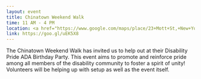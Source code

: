 ```yaml
---
layout: event
title: Chinatown Weekend Walk
time: 11 AM - 4 PM
location: <a href="https://www.google.com/maps/place/23+Mott+St,+New+York,+NY+10013/@40.714737,-74.0011779,17z/data=!3m1!4b1!4m5!3m4!1s0x89c25a26e813272f:0x82d8b7285207031!8m2!3d40.714733!4d-73.9989892">Mott Street (between Canal and Worth)</a>, Chinatown
link: https://goo.gl/uEK5X8
---
```

The Chinatown Weekend Walk has invited us to help out at their Disability Pride ADA Birthday Party. This event aims to promote and reinforce pride among all members of the disability community to foster a spirit of unity! Volunteers will be helping up with setup as well as the event itself.
